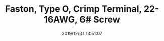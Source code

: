 ﻿---
layout: post 
title: Faston, Type O, Crimp Terminal, 22-16AWG, 6# Screw
tags: lug
categories: wire-cable
overview: Faston, Type O, Crimp Terminal, 22-16AWG, 6# Screw
series: Faston
part_number: AJ2224
thumb_img: static/202006/212-thumb-20200627185655.jpg
small_img: static/202006/212-20200627185655.jpg
date: 2019/12/31 13:51:07
---




